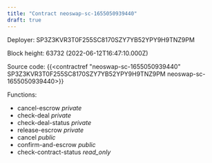```yaml
---
title: "Contract neoswap-sc-1655050939440"
draft: true
---
```

Deployer: SP3Z3KVR3T0F255SC8170SZY7YB52YPY9H9TNZ9PM


 



Block height: 63732 (2022-06-12T16:47:10.000Z)

Source code: {{<contractref "neoswap-sc-1655050939440" SP3Z3KVR3T0F255SC8170SZY7YB52YPY9H9TNZ9PM neoswap-sc-1655050939440>}}

Functions:

* cancel-escrow _private_
* check-deal _private_
* check-deal-status _private_
* release-escrow _private_
* cancel _public_
* confirm-and-escrow _public_
* check-contract-status _read_only_
